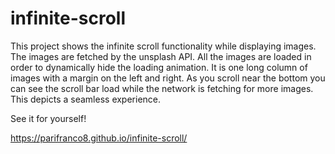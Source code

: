 # infinite-scroll
This project shows the infinite scroll functionality while displaying images. The images are fetched by the unsplash API. 
All the images are loaded in order to dynamically hide the loading animation. It is one long column of images with a margin on the left
and right. As you scroll near the bottom you can see the scroll bar load while the network is fetching for more images. This depicts a seamless experience.

See it for yourself!

https://parifranco8.github.io/infinite-scroll/ 
